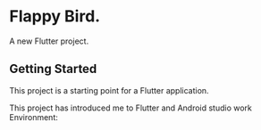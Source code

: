 # Flappy Bird.

A new Flutter project.

## Getting Started

This project is a starting point for a Flutter application.

This project has introduced me to Flutter and Android studio work Environment:
